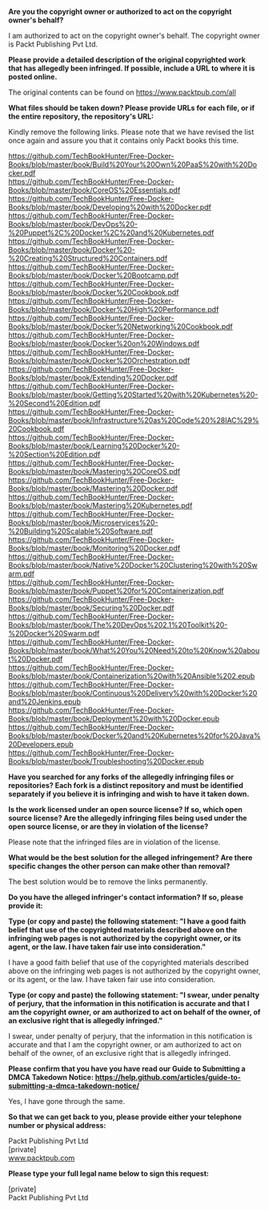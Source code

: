 **Are you the copyright owner or authorized to act on the copyright owner's behalf?**

I am authorized to act on the copyright owner's behalf. The copyright owner is Packt Publishing Pvt Ltd.

**Please provide a detailed description of the original copyrighted work that has allegedly been infringed. If possible, include a URL to where it is posted online.**

The original contents can be found on https://www.packtpub.com/all

**What files should be taken down? Please provide URLs for each file, or if the entire repository, the repository's URL:**

Kindly remove the following links. Please note that we have revised the list once again and assure you that it contains only Packt books this time.

https://github.com/TechBookHunter/Free-Docker-Books/blob/master/book/Build%20Your%20Own%20PaaS%20with%20Docker.pdf  
https://github.com/TechBookHunter/Free-Docker-Books/blob/master/book/CoreOS%20Essentials.pdf  
https://github.com/TechBookHunter/Free-Docker-Books/blob/master/book/Developing%20with%20Docker.pdf  
https://github.com/TechBookHunter/Free-Docker-Books/blob/master/book/DevOps%20-%20Puppet%2C%20Docker%2C%20and%20Kubernetes.pdf  
https://github.com/TechBookHunter/Free-Docker-Books/blob/master/book/Docker%20-%20Creating%20Structured%20Containers.pdf  
https://github.com/TechBookHunter/Free-Docker-Books/blob/master/book/Docker%20Bootcamp.pdf  
https://github.com/TechBookHunter/Free-Docker-Books/blob/master/book/Docker%20Cookbook.pdf  
https://github.com/TechBookHunter/Free-Docker-Books/blob/master/book/Docker%20High%20Performance.pdf  
https://github.com/TechBookHunter/Free-Docker-Books/blob/master/book/Docker%20Networking%20Cookbook.pdf  
https://github.com/TechBookHunter/Free-Docker-Books/blob/master/book/Docker%20on%20Windows.pdf  
https://github.com/TechBookHunter/Free-Docker-Books/blob/master/book/Docker%20Orchestration.pdf  
https://github.com/TechBookHunter/Free-Docker-Books/blob/master/book/Extending%20Docker.pdf  
https://github.com/TechBookHunter/Free-Docker-Books/blob/master/book/Getting%20Started%20with%20Kubernetes%20-%20Second%20Edition.pdf  
https://github.com/TechBookHunter/Free-Docker-Books/blob/master/book/Infrastructure%20as%20Code%20%28IAC%29%20Cookbook.pdf  
https://github.com/TechBookHunter/Free-Docker-Books/blob/master/book/Learning%20Docker%20-%20Section%20Edition.pdf  
https://github.com/TechBookHunter/Free-Docker-Books/blob/master/book/Mastering%20CoreOS.pdf  
https://github.com/TechBookHunter/Free-Docker-Books/blob/master/book/Mastering%20Docker.pdf  
https://github.com/TechBookHunter/Free-Docker-Books/blob/master/book/Mastering%20Kubernetes.pdf  
https://github.com/TechBookHunter/Free-Docker-Books/blob/master/book/Microservices%20-%20Building%20Scalable%20Software.pdf  
https://github.com/TechBookHunter/Free-Docker-Books/blob/master/book/Monitoring%20Docker.pdf  
https://github.com/TechBookHunter/Free-Docker-Books/blob/master/book/Native%20Docker%20Clustering%20with%20Swarm.pdf  
https://github.com/TechBookHunter/Free-Docker-Books/blob/master/book/Puppet%20for%20Containerization.pdf  
https://github.com/TechBookHunter/Free-Docker-Books/blob/master/book/Securing%20Docker.pdf  
https://github.com/TechBookHunter/Free-Docker-Books/blob/master/book/The%20DevOps%202.1%20Toolkit%20-%20Docker%20Swarm.pdf  
https://github.com/TechBookHunter/Free-Docker-Books/blob/master/book/What%20You%20Need%20to%20Know%20about%20Docker.pdf  
https://github.com/TechBookHunter/Free-Docker-Books/blob/master/book/Containerization%20with%20Ansible%202.epub  
https://github.com/TechBookHunter/Free-Docker-Books/blob/master/book/Continuous%20Delivery%20with%20Docker%20and%20Jenkins.epub  
https://github.com/TechBookHunter/Free-Docker-Books/blob/master/book/Deployment%20with%20Docker.epub  
https://github.com/TechBookHunter/Free-Docker-Books/blob/master/book/Docker%20and%20Kubernetes%20for%20Java%20Developers.epub  
https://github.com/TechBookHunter/Free-Docker-Books/blob/master/book/Troubleshooting%20Docker.epub  

**Have you searched for any forks of the allegedly infringing files or repositories? Each fork is a distinct repository and must be identified separately if you believe it is infringing and wish to have it taken down.**

**Is the work licensed under an open source license? If so, which open source license? Are the allegedly infringing files being used under the open source license, or are they in violation of the license?**

Please note that the infringed files are in violation of the license.

**What would be the best solution for the alleged infringement? Are there specific changes the other person can make other than removal?**

The best solution would be to remove the links permanently.

**Do you have the alleged infringer's contact information? If so, please provide it:**

**Type (or copy and paste) the following statement: "I have a good faith belief that use of the copyrighted materials described above on the infringing web pages is not authorized by the copyright owner, or its agent, or the law. I have taken fair use into consideration."**

I have a good faith belief that use of the copyrighted materials described above on the infringing web pages is not authorized by the copyright owner, or its agent, or the law. I have taken fair use into consideration.

**Type (or copy and paste) the following statement: "I swear, under penalty of perjury, that the information in this notification is accurate and that I am the copyright owner, or am authorized to act on behalf of the owner, of an exclusive right that is allegedly infringed."**

I swear, under penalty of perjury, that the information in this notification is accurate and that I am the copyright owner, or am authorized to act on behalf of the owner, of an exclusive right that is allegedly infringed.

**Please confirm that you have you have read our Guide to Submitting a DMCA Takedown Notice: https://help.github.com/articles/guide-to-submitting-a-dmca-takedown-notice/**

Yes, I have gone through the same.

**So that we can get back to you, please provide either your telephone number or physical address:**

Packt Publishing Pvt Ltd  
[private]  
www.packtpub.com

**Please type your full legal name below to sign this request:**

[private]  
Packt Publishing Pvt Ltd
